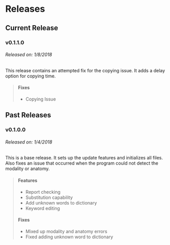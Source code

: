 # Releases

## Current Release
### v0.1.1.0
###### Released on: 1/8/2018
This release contains an attempted fix for the
copying issue. It adds a delay option for copying
time.
> #### Fixes
> * Copying Issue

## Past Releases
### v0.1.0.0
###### Released on: 1/4/2018
This is a base release. It sets up the update
features and initializes all files. Also fixes an
issue that occurred when the program could not
detect the modality or anatomy.
> #### Features
> * Report checking
> * Substitution capability
> * Add unknown words to dictionary
> * Keyword editing
>
> #### Fixes
> * Mixed up modality and anatomy errors
> * Fixed adding unknown word to dictionary